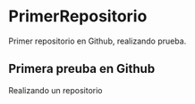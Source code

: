 # PrimerRepositorio
Primer repositorio en Github, realizando prueba.
## Primera preuba en Github
Realizando un repositorio
